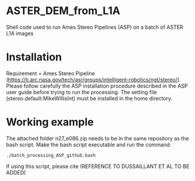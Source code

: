 # ASTER_DEM_from_L1A
Shell code used to run Ames Stereo Pipelines (ASP) on a batch of ASTER L1A images

# Installation
Requirement = Ames Stereo Pipeline (https://ti.arc.nasa.gov/tech/asr/groups/intelligent-robotics/ngt/stereo/). Please follow carefully the ASP installation procedure described in the ASP user guide before trying to run the processing. 
The setting file (stereo.default.MikeWillisInt) must be installed in the home directory.

# Working example
The attached folder n27_e086.zip needs to be in the same repository as the bash script. Make the bash script executable and run the command:

    ./batch_processing_ASP_github.bash

If using this script, please cite (REFERENCE TO DUSSAILLANT ET AL TO BE ADDED)
